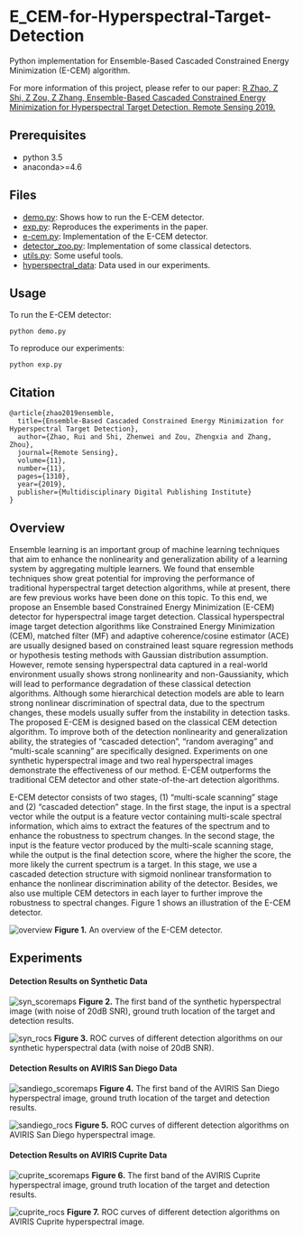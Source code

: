 # E_CEM-for-Hyperspectral-Target-Detection
Python implementation for Ensemble-Based Cascaded Constrained Energy Minimization (E-CEM) algorithm.

For more information of this project, please refer to our paper: [R Zhao, Z Shi, Z Zou, Z Zhang, Ensemble-Based Cascaded Constrained Energy Minimization for Hyperspectral Target Detection. Remote Sensing 2019.](https://www.mdpi.com/472682)


## Prerequisites

- python 3.5
- anaconda>=4.6


## Files

- [demo.py](demo.py): Shows how to run the E-CEM detector.
- [exp.py](exp.py): Reproduces the experiments in the paper.
- [e-cem.py](e-cem.py): Implementation of the E-CEM detector.
- [detector_zoo.py](detector_zoo.py): Implementation of some classical detectors.
- [utils.py](utils.py): Some useful tools.
- [hyperspectral_data](hyperspectral_data.py): Data used in our experiments.

## Usage

To run the E-CEM detector:

```
python demo.py
```

To reproduce our experiments:

```
python exp.py 
```

## Citation

```
@article{zhao2019ensemble,
  title={Ensemble-Based Cascaded Constrained Energy Minimization for Hyperspectral Target Detection},
  author={Zhao, Rui and Shi, Zhenwei and Zou, Zhengxia and Zhang, Zhou},
  journal={Remote Sensing},
  volume={11},
  number={11},
  pages={1310},
  year={2019},
  publisher={Multidisciplinary Digital Publishing Institute}
}
```

## Overview

Ensemble learning is an important group of machine learning techniques that aim to enhance the nonlinearity and generalization ability of a learning system by aggregating multiple learners. We found that ensemble techniques show great potential for improving the performance of traditional hyperspectral target detection algorithms, while at present, there are few previous works have been done on this topic. To this end, we propose an Ensemble based Constrained Energy Minimization (E-CEM) detector for hyperspectral image target detection. Classical hyperspectral image target detection algorithms like Constrained Energy Minimization (CEM), matched filter (MF)
and adaptive coherence/cosine estimator (ACE) are usually designed based on constrained least square regression methods or hypothesis testing methods with Gaussian distribution assumption. However, remote sensing hyperspectral data captured in a real-world environment usually shows strong nonlinearity and non-Gaussianity, which will lead to performance degradation of these classical detection algorithms. Although some hierarchical detection models are able to learn strong nonlinear discrimination of spectral data, due to the spectrum changes, these models usually suffer from the instability in detection tasks. The proposed E-CEM is designed based on the classical CEM detection algorithm. To improve both of the detection nonlinearity and generalization ability, the strategies of “cascaded detection”, “random averaging” and “multi-scale scanning” are specifically designed. Experiments on one synthetic hyperspectral image and two real hyperspectral images demonstrate the effectiveness of our method. E-CEM outperforms the traditional CEM detector and other state-of-the-art detection algorithms.

E-CEM detector consists of two stages, (1) “multi-scale scanning” stage and (2) “cascaded detection” stage. In the first stage, the input is a spectral vector while the output is a feature vector containing multi-scale spectral information, which aims to extract the features of the spectrum and to enhance the robustness to spectrum changes. In the second stage, the input is the feature vector produced by the multi-scale scanning stage, while the output is the final detection score, where the higher the score, the more likely the current spectrum is a target. In this stage, we use a cascaded detection structure with sigmoid nonlinear transformation to enhance the nonlinear discrimination ability of the detector. Besides, we also use multiple CEM detectors in each layer to further improve
the robustness to spectral changes. Figure 1 shows an illustration of the E-CEM detector.

![overview](imgs/overview.png) **Figure 1.** An overview of the E-CEM detector. </div>


## Experiments

#### Detection Results on Synthetic Data

![syn_scoremaps](imgs/syn_scoremaps.png) **Figure 2.** The first band of the synthetic hyperspectral image (with noise
of 20dB SNR), ground truth location of the target and detection results. </div>

![syn_rocs](imgs/syn_rocs.png) **Figure 3.** ROC curves of different detection algorithms on our synthetic hyperspectral data (with noise
of 20dB SNR). </div>

#### Detection Results on AVIRIS San Diego Data

![sandiego_scoremaps](imgs/sandiego_scoremaps.png) **Figure 4.** The first band of the AVIRIS San Diego hyperspectral image, ground truth location of the target and detection results. </div>

![sandiego_rocs](imgs/sandiego_rocs.png) **Figure 5.** ROC curves of different detection algorithms on AVIRIS San Diego hyperspectral image. </div>

#### Detection Results on AVIRIS Cuprite Data

![cuprite_scoremaps](imgs/cuprite_scoremaps.png) **Figure 6.** The first band of the AVIRIS Cuprite hyperspectral image, ground truth location of the target and detection results. </div>

![cuprite_rocs](imgs/cuprite_rocs.png) **Figure 7.** ROC curves of different detection algorithms on AVIRIS Cuprite hyperspectral image. </div>

